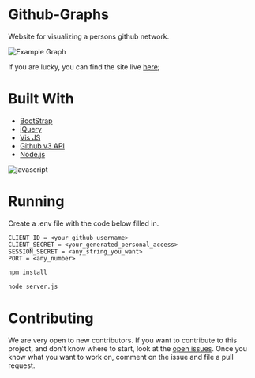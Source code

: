 # Github-Graphs

Website for visualizing a persons github network.

![Example Graph](./doc/graphExample.png)

If you are lucky, you can find the site live [here](https://github-graphs.com/);


# Built With

- [BootStrap](https://getbootstrap.com/)
- [jQuery](https://jquery.com/)
- [Vis JS](http://visjs.org/)
- [Github v3 API](https://developer.github.com/v3/) 
- [Node.js](https://nodejs.org/en/)


![javascript](./doc/javaScript.jpg)

# Running

Create a .env file with the code below filled in.

```
CLIENT_ID = <your_github_username>
CLIENT_SECRET = <your_generated_personal_access>
SESSION_SECRET = <any_string_you_want>
PORT = <any_number>
```

```bash
npm install
```

```bash
node server.js
```


# Contributing

We are very open to new contributors. If you want to contribute to this project, and don't know where to start, look at the [open issues](https://github.com/jrtechs/github-graphs/issues). Once you know what you want to work on, comment on the issue and file a pull request. 